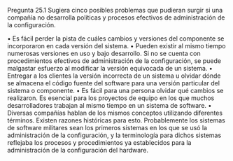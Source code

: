 Pregunta 25.1 Sugiera cinco posibles problemas que pudieran surgir si una compañía no desarrolla políticas y procesos efectivos de administración de la configuración.

•	Es fácil perder la pista de cuáles cambios y versiones del componente se incorporaron en cada versión del sistema.
•	Pueden existir al mismo tiempo numerosas versiones en uso y bajo desarrollo. Si no se cuenta con procedimientos efectivos de administración de la configuración, se puede malgastar esfuerzo al modificar la versión equivocada de un sistema.
•	Entregar a los clientes la versión incorrecta de un sistema u olvidar dónde se almacena el código fuente del software para una versión particular del sistema o componente.
•	Es fácil para una persona olvidar qué cambios se realizaron. Es esencial para los proyectos de equipo en los que muchos desarrolladores trabajan al mismo tiempo en un sistema de software.
•	Diversas compañías hablan de los mismos conceptos utilizando diferentes términos. Existen razones históricas para esto. Probablemente los sistemas de software militares sean los primeros sistemas en los que se usó la administración de la configuración, y la terminología para dichos sistemas reflejaba los procesos y procedimientos ya establecidos para la administración de la configuración del hardware.

